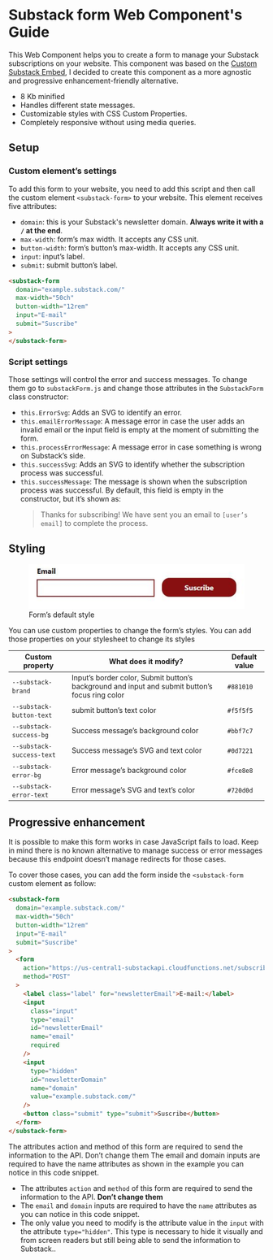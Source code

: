 # Substack form Web Component's Guide

This Web Component helps you to create a form to manage your Substack subscriptions on your website. This component was based on the [Custom Substack Embed](https://substackapi.com/), I decided to create this component as a more agnostic and progressive enhancement-friendly alternative.

- 8 Kb minified
- Handles different state messages.
- Customizable styles with CSS Custom Properties.
- Completely responsive without using media queries.

## Setup

### Custom element’s settings

To add this form to your website, you need to add this script and then call the custom element `<substack-form>` to your website. This element receives five attributes:

- `domain`: this is your Substack's newsletter domain. **Always write it with a `/` at the end**.
- `max-width`: form’s max width. It accepts any CSS unit.
- `button-width`: form’s button’s max-width. It accepts any CSS unit.
- `input`: input’s label.
- `submit`: submit button’s label.

```html
<substack-form
  domain="example.substack.com/"
  max-width="50ch"
  button-width="12rem"
  input="E-mail"
  submit="Suscribe"
>
</substack-form>
```

### Script settings

Those settings will control the error and success messages. To change them go to `substackForm.js` and change those attributes in the `SubstackForm` class constructor:

- `this.ErrorSvg`: Adds an SVG to identify an error.
- `this.emailErrorMessage`: A message error in case the user adds an invalid email or the input field is empty at the moment of submitting the form.
- `this.processErrorMessage`: A message error in case something is wrong on Substack’s side.
- `this.successSvg`: Adds an SVG to identify whether the subscription process was successful.
- `this.successMessage`: The message is shown when the subscription process was successful. By default, this field is empty in the constructor, but it’s shown as:
  > Thanks for subscribing! We have sent you an email to `[user’s email]` to complete the process.

## Styling

<figure>
  <img src="./default-form.JPG" alt="Substack Form's components default styling. The input's border and button's background color is wine. The button has a border radius while the input field does not and those elements are side by side" />
  <figcaption>Form’s default style</figcaption>
</figure>

You can use custom properties to change the form’s styles. You can add those properties on your stylesheet to change its styles

| Custom property           | What does it modify?                                                                            | Default value |
| ------------------------- | ----------------------------------------------------------------------------------------------- | ------------- |
| `--substack-brand`        | Input’s border color, Submit button’s background and input and submit button’s focus ring color | `#881010`     |
| `--substack-button-text`  | submit button’s text color                                                                      | `#f5f5f5`     |
| `--substack-success-bg`   | Success message’s background color                                                              | `#bbf7c7`     |
| `--substack-success-text` | Success message’s SVG and text color                                                            | `#0d7221`     |
| `--substack-error-bg`     | Error message’s background color                                                                | `#fce8e8`     |
| `--substack-error-text`   | Error message’s SVG and text’s color                                                            | `#720d0d`     |

## Progressive enhancement

It is possible to make this form works in case JavaScript fails to load. Keep in mind there is no known alternative to manage success or error messages because this endpoint doesn’t manage redirects for those cases.

To cover those cases, you can add the form inside the `<substack-form` custom element as follow:

```html
<substack-form
  domain="example.substack.com/"
  max-width="50ch"
  button-width="12rem"
  input="E-mail"
  submit="Suscribe"
>
  <form
    action="https://us-central1-substackapi.cloudfunctions.net/subscribe"
    method="POST"
  >
    <label class="label" for="newsletterEmail">E-mail:</label>
    <input
      class="input"
      type="email"
      id="newsletterEmail"
      name="email"
      required
    />
    <input
      type="hidden"
      id="newsletterDomain"
      name="domain"
      value="example.substack.com/"
    />
    <button class="submit" type="submit">Suscribe</button>
  </form>
</substack-form>
```


The attributes action and method of this form are required to send the information to the API. Don’t change them
The email and domain inputs are required to have the name attributes as shown in the example you can notice in this code snippet.


- The attributes `action` and `method` of this form are required to send the information to the API. **Don’t change them**
- The `email` and `domain` inputs are required to have the `name` attributes as you can notice in this code snippet.
- The only value you need to modify is the attribute value in the `input` with the attribute `type="hidden"`. This type is necessary to hide it visually and from screen readers but still being able to send the information to Substack..
